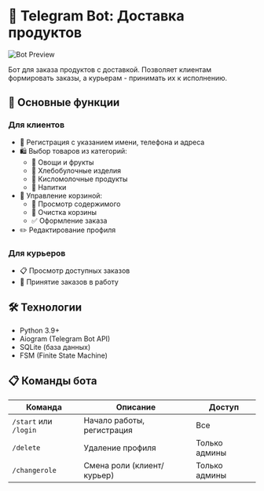 # 🛒 Telegram Bot: Доставка продуктов

![Bot Preview](https://via.placeholder.com/800x400?text=Product+Delivery+Bot+Preview)

Бот для заказа продуктов с доставкой. Позволяет клиентам формировать заказы, а курьерам - принимать их к исполнению.

## 🌟 Основные функции

### Для клиентов
- 📝 Регистрация с указанием имени, телефона и адреса
- 🛍️ Выбор товаров из категорий:
  - 🥕 Овощи и фрукты
  - 🍞 Хлебобулочные изделия
  - 🥛 Кисломолочные продукты
  - 🥤 Напитки
- 🛒 Управление корзиной:
  - 👀 Просмотр содержимого
  - 🧹 Очистка корзины
  - ✅ Оформление заказа
- ✏️ Редактирование профиля

### Для курьеров
- 📋 Просмотр доступных заказов
- 🚚 Принятие заказов в работу

## 🛠 Технологии

- Python 3.9+
- Aiogram (Telegram Bot API)
- SQLite (база данных)
- FSM (Finite State Machine)

## 📋 Команды бота

| Команда | Описание | Доступ |
|---------|----------|--------|
| `/start` или `/login` | Начало работы, регистрация | Все |
| `/delete` | Удаление профиля | Только админы |
| `/changerole` | Смена роли (клиент/курьер) | Только админы |
